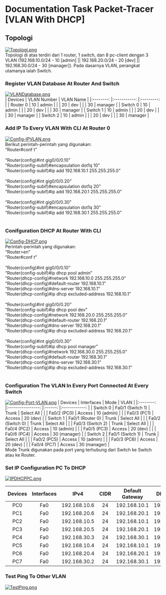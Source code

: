 # Documentation Task Packet-Tracer [VLAN With DHCP]
## Topologi
[![Topologi.png](https://i.postimg.cc/Jn4Wj82G/Topologi.png)](https://postimg.cc/QBPPr2s3)
<br>
Topologi di atas terdiri dari 1 router, 1 switch, dan 8 pc-client dengan 3 VLAN (192.168.10.0/24 - 10 [admin] || 192.168.20.0/24 - 20 [dev] || 192.168.30.0/24 - 30 [manager]). Pada dasarnya VLAN, perangkat utamanya ialah Switch.

### Register VLAN Database At Router And Switch
[![VLANDatabase.png](https://i.postimg.cc/qM90S9z5/VLANDatabase.png)](https://postimg.cc/rKCvtZG1)
<br>
|  Devices 	| VLAN Number 	| VLAN Name 	|
|:--------:	|:-----------:	|:---------:	|
| Router 0 	|      10     	|   admin   	|
|          	|      20     	|    dev    	|
|          	|      30     	|  manager  	|
| Switch 0 	|      10     	|   admin   	|
|          	|      20     	|    dev    	|
|          	|      30     	|  manager  	|
| Switch 1 	|      10     	|   admin   	|
|          	|      20     	|    dev    	|
|          	|      30     	|  manager  	|
| Switch 2 	|      10     	|   admin   	|
|          	|      20     	|    dev    	|
|          	|      30     	|  manager  	|

### Add IP To Every VLAN With CLI At Router 0
[![Config-IPVLAN.png](https://i.postimg.cc/J7YRcymm/Config-IPVLAN.png)](https://postimg.cc/py8NPLp1)
<br>
Berikut perintah-perintah yang digunakan:<br>
    “Router#conf t”<br>
    <br>
    “Router(config)#int gig0/0/0.10”<br>
    “Router(config-subif)#encapsulation dot1q 10”<br>
    “Router(config-subif)#ip add 192.168.10.1 255.255.255.0”<br>
    <br>
    “Router(config)#int gig0/0/0.20”<br>
    “Router(config-subif)#encapsulation dot1q 20”<br>
    “Router(config-subif)#ip add 192.168.20.1 255.255.255.0”<br>
    <br>
    “Router(config)#int gig0/0/0.30”<br>
    “Router(config-subif)#encapsulation dot1q 30”<br>
    “Router(config-subif)#ip add 192.168.30.1 255.255.255.0”<br>
    <br>
### Conifguration DHCP At Router With CLI
[![Config-DHCP.png](https://i.postimg.cc/g28dWNhk/Config-DHCP.png)](https://postimg.cc/pmW3QQkg)
<br>Perintah-perintah yang digunakan:<br>
    “Router>en”<br>
    “Router#conf t”<br>
    <br>
    “Router(config)#int gig0/0/0.10”<br>
    “Router(config-subif)#ip dhcp pool admin”<br>
    “Router(dhcp-config)#network 192.168.10.0 255.255.255.0”<br>
    “Router(dhcp-config)#default-router 192.168.10.1”<br>
    “Router(dhcp-config)#dns-server 192.168.10.1”<br>
    “Router(dhcp-config)#ip dhcp excluded-address 192.168.10.1”<br>
    <br>
    “Router(config)#int gig0/0/0.20”<br>
    “Router(config-subif)#ip dhcp pool dev”<br>
    “Router(dhcp-config)#network 192.168.20.0 255.255.255.0”<br>
    “Router(dhcp-config)#default-router 192.168.20.1”<br>
    “Router(dhcp-config)#dns-server 192.168.20.1”<br>
    “Router(dhcp-config)#ip dhcp excluded-address 192.168.20.1”<br>
    <br>
    “Router(config)#int gig0/0/0.30”<br>
    “Router(config-subif)#ip dhcp pool manager”<br>
    “Router(dhcp-config)#network 192.168.30.0 255.255.255.0”<br>
    “Router(dhcp-config)#default-router 192.168.30.1”<br>
    “Router(dhcp-config)#dns-server 192.168.30.1”<br>
    “Router(dhcp-config)#ip dhcp excluded-address 192.168.30.1”<br>
    <br>
### Configuration The VLAN In Every Port Connected At Every Switch
[![Config-Port-VLAN.png](https://i.postimg.cc/jjhbW2vp/Config-Port-VLAN.png)](https://postimg.cc/1g4T29kB)
|  Devices 	|    Interfaces    	|  Mode  	|     VLAN     	|
|:--------:	|:----------------:	|:------:	|:------------:	|
| Switch 0 	| Fa0/1 (Switch 1) 	|  Trunk 	|  Select All  	|
|          	|    Fa0/2 (PC0)   	| Access 	|  10 (admin)  	|
|          	|    Fa0/3 (PC1)   	| Access 	|   20 (dev)   	|
| Switch 1 	| Fa0/1 (Router 0) 	|  Trunk 	|  Select All  	|
|          	| Fa0/2 (Switch 0) 	|  Trunk 	|  Select All  	|
|          	| Fa0/3 (Switch 2) 	|  Trunk 	|  Select All  	|
|          	|    Fa0/4 (PC2)   	| Access 	|  10 (admin)  	|
|          	|    Fa0/5 (PC3)   	| Access 	|   20 (dev)   	|
|          	|    Fa0/6 (PC4)   	| Access 	| 30 (manager) 	|
| Switch 2 	| Fa0/1 (Switch 1) 	|  Trunk 	|  Select All  	|
|          	|    Fa0/2 (PC5)   	| Access 	|  10 (admin)  	|
|          	|    Fa0/3 (PC6)   	| Access 	|   20 (dev)   	|
|          	|    Fa0/4 (PC7)   	| Access 	| 30 (manager) 	|
<br>
Mode Trunk digunakan pada port yang terhubung dari Switch ke Switch atau ke Router.

### Set IP Configuration PC To DHCP
[![IPDHCPPC.png](https://i.postimg.cc/NfyBNgfX/IPDHCPPC.png)](https://postimg.cc/zV1svYhD)

| Devices 	| Interfaces 	|     IPv4     	| CIDR 	| Default Gateway 	|  DNS Server  	|
|:-------:	|:----------:	|:------------:	|:----:	|:---------------:	|:------------:	|
|   PC0   	|     Fa0    	| 192.168.10.6 	|  24  	|   192.168.10.1  	| 192.168.10.1 	|
|   PC1   	|     Fa0    	| 192.168.20.6 	|  24  	|   192.168.20.1  	| 192.168.20.1 	|
|   PC2   	|     Fa0    	| 192.168.10.5 	|  24  	|   192.168.10.1  	| 192.168.10.1 	|
|   PC3   	|     Fa0    	| 192.168.20.5 	|  24  	|   192.168.20.1  	| 192.168.20.1 	|
|   PC4   	|     Fa0    	| 192.168.30.3 	|  24  	|   192.168.30.1  	| 192.168.30.1 	|
|   PC5   	|     Fa0    	| 192.168.10.4 	|  24  	|   192.168.10.1  	| 192.168.10.1 	|
|   PC6   	|     Fa0    	| 192.168.20.4 	|  24  	|   192.168.20.1  	| 192.168.20.1 	|
|   PC7   	|     Fa0    	| 192.168.30.2 	|  24  	|   192.168.30.1  	| 192.168.30.1 	|

### Test Ping To Other VLAN


[![TestPing.png](https://i.postimg.cc/R0mmVK11/TestPing.png)](https://postimg.cc/hX262J5h)
